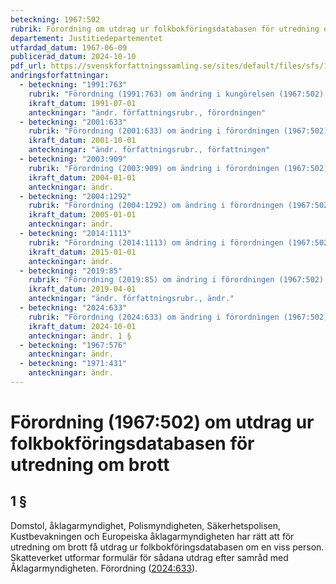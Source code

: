 ```yaml
---
beteckning: 1967:502
rubrik: Förordning om utdrag ur folkbokföringsdatabasen för utredning om brott
departement: Justitiedepartementet
utfardad_datum: 1967-06-09
publicerad_datum: 2024-10-10
pdf_url: https://svenskforfattningssamling.se/sites/default/files/sfs/1967-06/SFS1967-502.pdf
andringsforfattningar:
  - beteckning: "1991:763"
    rubrik: "Förordning (1991:763) om ändring i kungörelsen (1967:502) om uppgift från pastorsämbete i och för utredning angående brott, m.m."
    ikraft_datum: 1991-07-01
    anteckningar: "ändr. författningsrubr., förordningen"
  - beteckning: "2001:633"
    rubrik: "Förordning (2001:633) om ändring i förordningen (1967:502) om utdrag ur folkbokföringsregister i och för utredning angående brott, m.m."
    ikraft_datum: 2001-10-01
    anteckningar: "ändr. författningsrubr., författningen"
  - beteckning: "2003:909"
    rubrik: "Förordning (2003:909) om ändring i förordningen (1967:502) om utdrag ur folkbokföringsdatabasen i och för utredning angående brott, m.m."
    ikraft_datum: 2004-01-01
    anteckningar: ändr.
  - beteckning: "2004:1292"
    rubrik: "Förordning (2004:1292) om ändring i förordningen (1967:502) om utdrag ur folkbokföringsdatabasen i och för utredning angående brott, m.m."
    ikraft_datum: 2005-01-01
    anteckningar: ändr.
  - beteckning: "2014:1113"
    rubrik: "Förordning (2014:1113) om ändring i förordningen (1967:502) om utdrag ur folkbokföringsdatabasen i och för utredning angående brott, m.m."
    ikraft_datum: 2015-01-01
    anteckningar: ändr.
  - beteckning: "2019:85"
    rubrik: "Förordning (2019:85) om ändring i förordningen (1967:502) om utdrag ur folkbokföringsdatabasen i och för utredning angående brott, m.m."
    ikraft_datum: 2019-04-01
    anteckningar: "ändr. författningsrubr., ändr."
  - beteckning: "2024:633"
    rubrik: "Förordning (2024:633) om ändring i förordningen (1967:502) om utdrag ur folkbokföringsdatabasen för utredning om brott"
    ikraft_datum: 2024-10-01
    anteckningar: ändr. 1 §
  - beteckning: "1967:576"
    anteckningar: ändr.
  - beteckning: "1971:431"
    anteckningar: ändr.
---
```


# Förordning (1967:502) om utdrag ur folkbokföringsdatabasen för utredning om brott

## 1 §

Domstol, åklagarmyndighet, Polismyndigheten, Säkerhetspolisen, Kustbevakningen och Europeiska åklagarmyndigheten har rätt att för utredning om brott få utdrag ur folkbokföringsdatabasen om en viss person. Skatteverket utformar formulär för sådana utdrag efter samråd med Åklagarmyndigheten. Förordning ([2024:633](https://selex.se/eli/sfs/2024/633)).